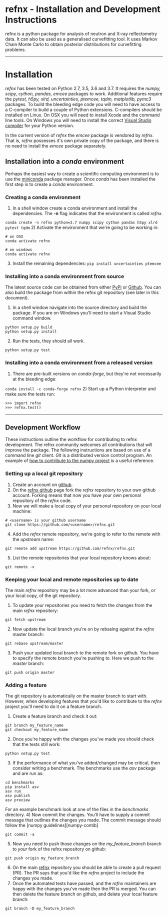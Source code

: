 # refnx - Installation and Development Instructions

refnx is a python package for analysis of neutron and X-ray reflectometry data.
It can also be used as a generalised curvefitting tool. It uses Markov Chain
Monte Carlo to obtain posterior distributions for curvefitting problems.

--------------
# Installation

*refnx* has been tested on Python 2.7, 3.5, 3.6 and 3.7. It requires the *numpy,
scipy, cython, pandas, emcee* packages to work. Additional features require the
*pytest, h5py, xlrd, uncertainties, ptemcee, tqdm, matplotlib, pymc3* packages.
To build the bleeding edge code you will need to have access to a C-compiler to
build a couple of Python extensions. C-compilers should be installed on Linux.
On OSX you will need to install Xcode and the command line tools. On Windows you
will need to install the correct [Visual Studio compiler][Visual-studio-compiler]
for your Python version.

In the current version of *refnx* the *emcee* package is vendored by *refnx*. That
is, *refnx* possesses it's own private copy of the package, and there is no need to
install the *emcee* package separately.

## Installation into a *conda* environment

Perhaps the easiest way to create a scientific computing environment is to use the
[miniconda][miniconda] package manager. Once *conda* has been installed the first
step is to create a *conda* environment.

### Creating a conda environment
 
  1) In a shell window create a conda environment and install the dependencies. The **-n** flag indicates that the environment is called *refnx*.
  
  ```conda create -n refnx python=3.7 numpy scipy cython pandas h5py xlrd pytest tqdm```
  2) Activate the environment that we're going to be working in:
  
  ```
  # on OSX
  conda activate refnx

  # on windows  
  conda activate refnx
  ```
  3) Install the remaining dependencies:
  ```pip install uncertainties ptemcee```
 
### Installing into a conda environment from source

 The latest source code can be obtained from either [PyPi][PyPi] or [Github][github-refnx]. You can also build the package from within the refnx git repository (see later in this document).
  1) In a shell window navigate into the source directory and build the package. If you are on Windows you'll need to start a Visual Studio command window.
  ```
  python setup.py build
  python setup.py install
  ```
  2) Run the tests, they should all work.
  ```
  python setup.py test
  ```

### Installing into a conda environment from a released version

  1) There are pre-built versions on *conda-forge*, but they're not necessarily at the bleeding edge:
  
  ```conda install -c conda-forge refnx```
  2) Start up a Python interpreter and make sure the tests run:
  ```
  >>> import refnx
  >>> refnx.test()
  ```
 
-----------------------
## Development Workflow
 
These instructions outline the workflow for contributing to refnx development.
The refnx community welcomes all contributions that will improve the package.
The following instructions are based on use of a command line *git* client.
*Git* is a distributed version control program. An example of [how to contribute to the numpy project][numpy-contrib]
is a useful reference.

### Setting up a local git repository 
  1) Create an account on [github](https://github.com/).
  2) On the [refnx github][github-refnx] page fork the *refnx* repository to your own github account. Forking means that now you have your own personal repository of the *refnx* code.
  3) Now we will make a local copy of your personal repository on your local machine:
  ```
  # <username> is your github username
  git clone https://github.com/<username>/refnx.git
  ```
  4) Add the *refnx* remote repository, we're going to refer to the remote with the *upstream* name:
  ```
  git remote add upstream https://github.com/refnx/refnx.git
  ```
  5) List the remote repositories that your local repository knows about:
  ```
  git remote -v
  ```

### Keeping your local and remote repositories up to date
The main *refnx* repository may be a lot more advanced than your fork, or your local copy, of the git repository. 
  1) To update your repositories you need to fetch the changes from the main *refnx* repository:
  ```
  git fetch upstream
  ```
  2) Now update the local branch you're on by rebasing against the *refnx* master branch:
  ```
  git rebase upstream/master
  ```
  3) Push your updated local branch to the remote fork on github. You have to specify the remote branch you're pushing to. Here we push to the *master* branch:
  ```
  git push origin master
  ```

### Adding a feature
The git repository is automatically on the master branch to start with. However,
when developing features that you'd like to contribute to the *refnx* project
you'll need to do it on a feature branch.

  1) Create a feature branch and check it out:
  ```
  git branch my_feature_name
  git checkout my_feature_name
  ```
  2) Once you're happy with the changes you've made you should check that the tests still work:
  ```
  python setup.py test
  ```
  3) If the performance of what you've added/changed may be critical, then consider writing a benchmark. The benchmarks use
  the *asv* package and are run as:
  ```
  cd benchmarks
  pip install asv
  asv run
  asv publish
  asv preview
  ```
  For an example benchmark look at one of the files in the *benchmarks* directory.
  4) Now commit the changes. You'll have to supply a commit message that outlines the changes you made. The commit message should follow the [numpy guidelines][numpy-contib]
  ```
  git commit -a
  ```
  5) Now you need to push those changes on the *my_feature_branch* branch to *your* fork of the refnx repository on github:
  ```
  git push origin my_feature_branch
  ```
  6) On the main [refnx][github-refnx] repository you should be able to create a pull request (PR). The PR says that you'd like the *refnx* project to include the changes you made.
  7) Once the automated tests have passed, and the *refnx* maintainers are happy with the changes you've made then the PR is merged. You can then delete the feature branch on github, and delete your local feature branch:
  ```
  git branch -D my_feature_branch
  ```

   [PyPi]: <https://pypi.python.org/pypi/refnx>
   [github-refnx]: <https://github.com/refnx/refnx>
   [Visual-studio-compiler]: <https://wiki.python.org/moin/WindowsCompilers>
   [miniconda]: <https://conda.io/docs/install/quick.html>
   [numpy-contrib]: <https://docs.scipy.org/doc/numpy/dev/>